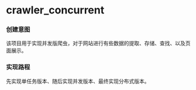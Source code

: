 # crawler_concurrent    

### 创建意图    

该项目用于实现并发版爬虫，对于网站进行有些数据的提取、存储、查找、以及页面展示。    

### 实现路程    

先实现单任务版本、随后实现并发版本、最终实现分布式版本。     
